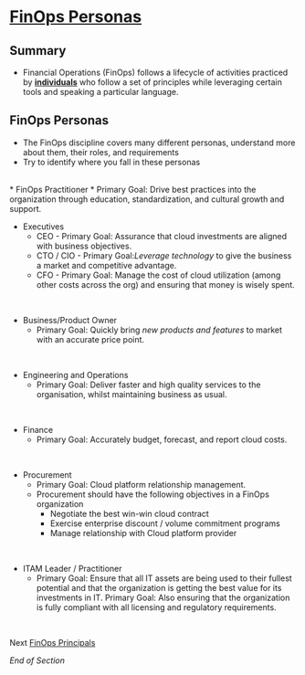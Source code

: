 # [FinOps Personas](https://www.finops.org/framework/personas/)

## Summary
* Financial Operations (FinOps) follows a lifecycle of activities practiced by [**individuals**](https://www.mindmeister.com/2757652925/03-finops-teams-motivation) who follow a set of principles while leveraging certain tools and speaking a particular language.

## FinOps Personas
* The FinOps discipline covers many different personas, understand more about them, their roles, and requirements
* Try to identify where you fall in these personas

<br>
* FinOps Practitioner
    * Primary Goal: Drive best practices into the organization through education, standardization, and cultural growth and support.
<br>

* Executives
    * CEO - Primary Goal: Assurance that cloud investments are aligned with business objectives.
    * CTO / CIO - Primary Goal:*Leverage technology* to give the business a market and competitive advantage.
    * CFO - Primary Goal: Manage the cost of cloud utilization (among other costs across the org) and ensuring that money is wisely spent.
<br>

* Business/Product Owner
    * Primary Goal: Quickly bring *new products and features* to market with an accurate price point.
<br>

* Engineering and Operations
    * Primary Goal: Deliver faster and high quality services to the organisation, whilst maintaining business as usual.
<br>

* Finance
    * Primary Goal: Accurately budget, forecast, and report cloud costs.
<br>

* Procurement
    * Primary Goal: Cloud platform relationship management.
    * Procurement should have the following objectives in a FinOps organization
        * Negotiate the best win-win cloud contract
        * Exercise enterprise discount / volume commitment programs 
        * Manage relationship with Cloud platform provider
<br>

* ITAM Leader / Practitioner
    * Primary Goal: Ensure that all IT assets are being used to their fullest potential and that the organization is getting the best value for its investments in IT. 
    Primary Goal: Also ensuring that the organization is fully compliant with all licensing and regulatory requirements. 
<br>

Next [FinOps Principals](https://github.com/jamesbuckett/finops-certified-practitioner/blob/main/04-finops-principals.md)
<br>

*End of Section*